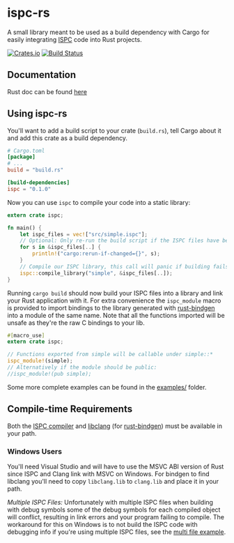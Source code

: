 # ispc-rs

A small library meant to be used as a build dependency with Cargo for easily
integrating [ISPC](https://ispc.github.io/) code into Rust projects.

[![Crates.io](https://img.shields.io/crates/v/ispc.svg)](https://crates.io/crates/ispc)
[![Build Status](https://travis-ci.org/Twinklebear/ispc-rs.svg?branch=master)](https://travis-ci.org/Twinklebear/ispc-rs)

## Documentation

Rust doc can be found [here](http://www.willusher.io/ispc-rs/ispc)

## Using ispc-rs

You'll want to add a build script to your crate (`build.rs`), tell Cargo about it and add this crate
as a build dependency.

```toml
# Cargo.toml
[package]
# ...
build = "build.rs"

[build-dependencies]
ispc = "0.1.0"
```

Now you can use `ispc` to compile your code into a static library:

```rust
extern crate ispc;

fn main() {
    let ispc_files = vec!["src/simple.ispc"];
    // Optional: Only re-run the build script if the ISPC files have been changed
    for s in &ispc_files[..] {
        println!("cargo:rerun-if-changed={}", s);
    }
	// Compile our ISPC library, this call will panic if building fails
	ispc::compile_library("simple", &ispc_files[..]);
}
```

Running `cargo build` should now build your ISPC files into a library and link your Rust
application with it. For extra convenience the `ispc_module` macro is provided to import
bindings to the library generated with [rust-bindgen](https://github.com/crabtw/rust-bindgen)
into a module of the same name. Note that all the functions imported will be unsafe as they're
the raw C bindings to your lib.

```rust
#[macro_use]
extern crate ispc;

// Functions exported from simple will be callable under simple::*
ispc_module!(simple);
// Alternatively if the module should be public:
//ispc_module!(pub simple);
```

Some more complete examples can be found in the [examples/](examples/) folder.

## Compile-time Requirements

Both the [ISPC compiler](https://ispc.github.io/) and [libclang](http://clang.llvm.org/)
(for [rust-bindgen](https://github.com/crabtw/rust-bindgen)) must be available in your path.

### Windows Users

You'll need Visual Studio and will have to use the MSVC ABI version of Rust since ISPC
and Clang link with MSVC on Windows. For bindgen to find libclang you'll need to copy
`libclang.lib` to `clang.lib` and place it in your path.

*Multiple ISPC Files:* Unfortunately with multiple ISPC files when building with debug symbols
some of the debug symbols for each compiled object will conflict, resulting in link errors and
your program failing to compile. The workaround for this on Windows is to not build the ISPC
code with debugging info if you're using multiple ISPC files, see the [multi file example](examples/multi_file).

